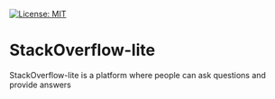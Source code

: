 [![License: MIT](https://img.shields.io/badge/License-MIT-yellow.svg)](https://opensource.org/licenses/MIT)
# StackOverflow-lite
StackOverflow-lite is a platform where people can ask questions and provide answers
